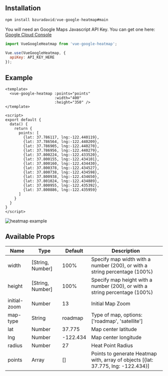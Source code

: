 ## Installation
```js
npm install bzuradavid/vue-google-heatmap#main
```

You will need an Google Maps Javascript API Key. You can get one here: [Google Cloud Console](https://console.cloud.google.com/)

```js
import VueGoogleHeatmap from 'vue-google-heatmap';

Vue.use(VueGoogleHeatmap, {
  apiKey: API_KEY_HERE
});
```

## Example
```vue
<template>
  <vue-google-heatmap :points="points"
                      :width="400"
                      :height="350" />
</template>

<script>
export default {
  data() {
    return {
      points: [
        {lat: 37.786117, lng:-122.440119},
        {lat: 37.786564, lng:-122.440209},
        {lat: 37.786905, lng:-122.440270},
        {lat: 37.786956, lng:-122.440279},
        {lat: 37.800224, lng:-122.433520},
        {lat: 37.800155, lng:-122.434101},
        {lat: 37.800160, lng:-122.434430},
        {lat: 37.800378, lng:-122.434527},
        {lat: 37.800738, lng:-122.434598},
        {lat: 37.800938, lng:-122.434650},
        {lat: 37.801024, lng:-122.434889},
        {lat: 37.800955, lng:-122.435392},
        {lat: 37.800886, lng:-122.435959}
      ]
    }
  }
}
</script>
```

![heatmap example](https://i.imgur.com/fzkAFmv.png)

## Available Props
| Name         | Type    | Default | Description |
| ------------ | ------- | ------- | ----------- |
| width | [String, Number] | 100% | Specify map width with a number (200), or with a string percentage (100%) |
| height | [String, Number] | 100% | Specify map height with a number (200), or with a string percentage (100%) |
| initial-zoom | Number | 13 | Initial Map Zoom |
| map-type | String | roadmap | Type of map, options: ['roadmap', 'satellite'] |
| lat | Number | 37.775 | Map center latitude |
| lng | Number | -122.434 | Map center longitude |
| radius | Number | 27 | Heat Point Radius |
| points | Array | [] | Points to generate Heatmap with, array of objects [{lat: 37.775, lng: -122.434}] |
